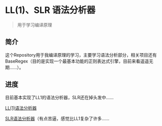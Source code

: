 #  LL(1)、SLR 语法分析器
>用于学习编译原理

## 简介
这个Repository用于我编译原理的学习，主要学习语法分析部分，相关项目还有BaseRegex（目的是实现一个最基本功能的正则表达式引擎，目前来看遥遥无期……）。

## 进度
目前基本实现了LL1的语法分析器，SLR还在掉头发中……

[LL(1)语法分析器](/LL)

[SLR语法分析器](/LR)（有点苦逼，感觉比LL1复杂了许多……